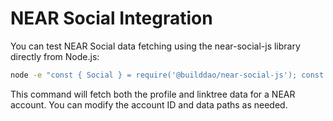 # NEAR Social Integration


You can test NEAR Social data fetching using the near-social-js library directly from Node.js:

```bash
node -e "const { Social } = require('@builddao/near-social-js'); const api = new Social({ network: 'mainnet' }); api.get({ keys: ['petarvujovic.near/profile/**', 'petarvujovic.near/profile/linktree/**'] }).then(data => console.log(JSON.stringify(data, null, 2))).catch(console.error)"
```

This command will fetch both the profile and linktree data for a NEAR account. You can modify the account ID and data paths as needed.
 